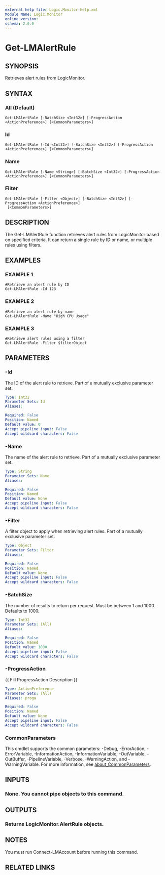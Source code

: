 ```yaml
---
external help file: Logic.Monitor-help.xml
Module Name: Logic.Monitor
online version:
schema: 2.0.0
---
```


# Get-LMAlertRule

## SYNOPSIS
Retrieves alert rules from LogicMonitor.

## SYNTAX

### All (Default)
```
Get-LMAlertRule [-BatchSize <Int32>] [-ProgressAction <ActionPreference>] [<CommonParameters>]
```

### Id
```
Get-LMAlertRule [-Id <Int32>] [-BatchSize <Int32>] [-ProgressAction <ActionPreference>] [<CommonParameters>]
```

### Name
```
Get-LMAlertRule [-Name <String>] [-BatchSize <Int32>] [-ProgressAction <ActionPreference>] [<CommonParameters>]
```

### Filter
```
Get-LMAlertRule [-Filter <Object>] [-BatchSize <Int32>] [-ProgressAction <ActionPreference>]
 [<CommonParameters>]
```

## DESCRIPTION
The Get-LMAlertRule function retrieves alert rules from LogicMonitor based on specified criteria.
It can return a single rule by ID or name, or multiple rules using filters.

## EXAMPLES

### EXAMPLE 1
```
#Retrieve an alert rule by ID
Get-LMAlertRule -Id 123
```

### EXAMPLE 2
```
#Retrieve an alert rule by name
Get-LMAlertRule -Name "High CPU Usage"
```

### EXAMPLE 3
```
#Retrieve alert rules using a filter
Get-LMAlertRule -Filter $filterObject
```

## PARAMETERS

### -Id
The ID of the alert rule to retrieve.
Part of a mutually exclusive parameter set.

```yaml
Type: Int32
Parameter Sets: Id
Aliases:

Required: False
Position: Named
Default value: 0
Accept pipeline input: False
Accept wildcard characters: False
```

### -Name
The name of the alert rule to retrieve.
Part of a mutually exclusive parameter set.

```yaml
Type: String
Parameter Sets: Name
Aliases:

Required: False
Position: Named
Default value: None
Accept pipeline input: False
Accept wildcard characters: False
```

### -Filter
A filter object to apply when retrieving alert rules.
Part of a mutually exclusive parameter set.

```yaml
Type: Object
Parameter Sets: Filter
Aliases:

Required: False
Position: Named
Default value: None
Accept pipeline input: False
Accept wildcard characters: False
```

### -BatchSize
The number of results to return per request.
Must be between 1 and 1000.
Defaults to 1000.

```yaml
Type: Int32
Parameter Sets: (All)
Aliases:

Required: False
Position: Named
Default value: 1000
Accept pipeline input: False
Accept wildcard characters: False
```

### -ProgressAction
{{ Fill ProgressAction Description }}

```yaml
Type: ActionPreference
Parameter Sets: (All)
Aliases: proga

Required: False
Position: Named
Default value: None
Accept pipeline input: False
Accept wildcard characters: False
```

### CommonParameters
This cmdlet supports the common parameters: -Debug, -ErrorAction, -ErrorVariable, -InformationAction, -InformationVariable, -OutVariable, -OutBuffer, -PipelineVariable, -Verbose, -WarningAction, and -WarningVariable. For more information, see [about_CommonParameters](http://go.microsoft.com/fwlink/?LinkID=113216).

## INPUTS

### None. You cannot pipe objects to this command.
## OUTPUTS

### Returns LogicMonitor.AlertRule objects.
## NOTES
You must run Connect-LMAccount before running this command.

## RELATED LINKS
